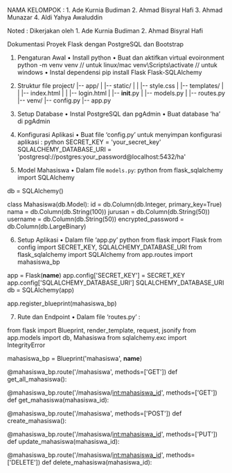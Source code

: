 NAMA KELOMPOK : 1. Ade Kurnia Budiman
                2. Ahmad Bisyral Hafi
                3. Ahmad Munazar
                4. Aldi Yahya Awaluddin

Noted : Dikerjakan oleh 
        1. Ade Kurnia Budiman
        2. Ahmad Bisyral Hafi
              




Dokumentasi Proyek Flask dengan PostgreSQL dan Bootstrap
1.	Pengaturan Awal
•	Install python
•	Buat dan aktifkan virtual evoironment
python -m venv venv		 // untuk linux/mac
venv\Scripts\activate  		// untuk windows
•	Instal dependensi
pip install Flask Flask-SQLAlchemy

2.	Struktur file
project/
|-- app/
|   |-- static/
|   |   |-- style.css
|   |-- templates/
|   |   |-- index.html
|   |   |-- login.html
|   |-- __init__.py
|   |-- models.py
|   |-- routes.py
|-- venv/
|-- config.py
|-- app.py

3.	Setup Database
•	Instal PostgreSQL dan pgAdmin
•	Buat database ‘ha’ di pgAdmin

4.	Konfigurasi Aplikasi
•	Buat file ‘config.py’ untuk menyimpan konfigurasi aplikasi	:
python
  SECRET_KEY = 'your_secret_key'
  SQLALCHEMY_DATABASE_URI = 'postgresql://postgres:your_password@localhost:5432/ha'

5.	Model Mahasiswa
•	Dalam file `models.py`:
  python
  from flask_sqlalchemy import SQLAlchemy

  db = SQLAlchemy()

  class Mahasiswa(db.Model):
      id = db.Column(db.Integer, primary_key=True)
      nama = db.Column(db.String(100))
      jurusan = db.Column(db.String(50))
      username = db.Column(db.String(50))
      encrypted_password = db.Column(db.LargeBinary)

6.	Setup Aplikasi
•	Dalam file ‘app.py’
python
  from flask import Flask
  from config import SECRET_KEY, SQLALCHEMY_DATABASE_URI
  from flask_sqlalchemy import SQLAlchemy
  from app.routes import mahasiswa_bp

  app = Flask(__name__)
  app.config['SECRET_KEY'] = SECRET_KEY
  app.config['SQLALCHEMY_DATABASE_URI'] SQLALCHEMY_DATABASE_URI
  db = SQLAlchemy(app)

  app.register_blueprint(mahasiswa_bp)

7.	Rute dan Endpoint
•	Dalam file ‘routes.py’ :

from flask import Blueprint, render_template, request, jsonify
  from app.models import db, Mahasiswa
  from sqlalchemy.exc import IntegrityError

  mahasiswa_bp = Blueprint('mahasiswa', __name__)

  @mahasiswa_bp.route('/mahasiswa', methods=['GET'])
  def get_all_mahasiswa():

  @mahasiswa_bp.route('/mahasiswa/<int:mahasiswa_id>', methods=['GET'])
  def get_mahasiswa(mahasiswa_id):

  @mahasiswa_bp.route('/mahasiswa', methods=['POST'])
  def create_mahasiswa():

  @mahasiswa_bp.route('/mahasiswa/<int:mahasiswa_id>', methods=['PUT'])
  def update_mahasiswa(mahasiswa_id):

  @mahasiswa_bp.route('/mahasiswa/<int:mahasiswa_id>', methods=['DELETE'])
  def delete_mahasiswa(mahasiswa_id):
